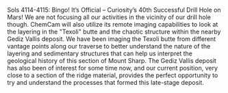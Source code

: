 Sols 4114-4115: Bingo! It’s Official – Curiosity’s 40th Successful Drill Hole on Mars! 
 We are not focusing all our activities in the vicinity of our drill hole though. ChemCam will also utilize its remote imaging capabilities to look at the layering in the "Texoli" butte and the chaotic structure within the nearby Gediz Vallis deposit. We have been imaging the Texoli butte from different vantage points along our traverse to better understand the nature of the layering and sedimentary structures that can help us interpret the geological history of this section of Mount Sharp. The Gediz Vallis deposit has also been of interest for some time now, and our current position, very close to a section of the ridge material, provides the perfect opportunity to try and understand the processes that formed this late-stage deposit.